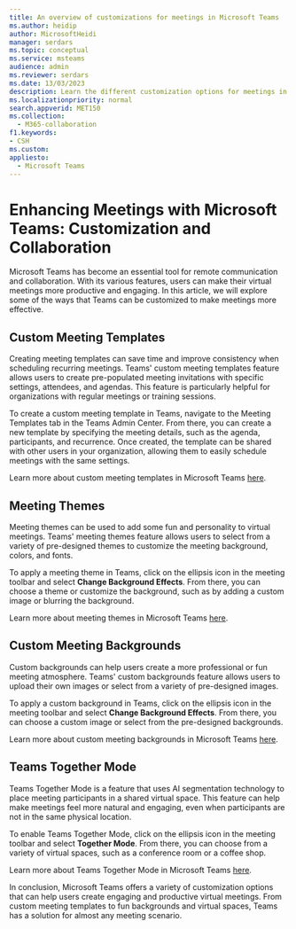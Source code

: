 ```yaml
---
title: An overview of customizations for meetings in Microsoft Teams
ms.author: heidip
author: MicrosoftHeidi
manager: serdars
ms.topic: conceptual
ms.service: msteams
audience: admin
ms.reviewer: serdars
ms.date: 13/03/2023
description: Learn the different customization options for meetings in Microsoft Teams, and where you can go for more detailed steps.
ms.localizationpriority: normal
search.appverid: MET150
ms.collection:
  - M365-collaboration
f1.keywords:
- CSH
ms.custom:
appliesto:
  - Microsoft Teams
---
```


# Enhancing Meetings with Microsoft Teams: Customization and Collaboration

Microsoft Teams has become an essential tool for remote communication and collaboration. With its various features, users can make their virtual meetings more productive and engaging. In this article, we will explore some of the ways that Teams can be customized to make meetings more effective.

## Custom Meeting Templates

Creating meeting templates can save time and improve consistency when scheduling recurring meetings. Teams' custom meeting templates feature allows users to create pre-populated meeting invitations with specific settings, attendees, and agendas. This feature is particularly helpful for organizations with regular meetings or training sessions.

To create a custom meeting template in Teams, navigate to the Meeting Templates tab in the Teams Admin Center. From there, you can create a new template by specifying the meeting details, such as the agenda, participants, and recurrence. Once created, the template can be shared with other users in your organization, allowing them to easily schedule meetings with the same settings.

Learn more about custom meeting templates in Microsoft Teams [here](custom-meeting-templates-overview.md).

## Meeting Themes

Meeting themes can be used to add some fun and personality to virtual meetings. Teams' meeting themes feature allows users to select from a variety of pre-designed themes to customize the meeting background, colors, and fonts.

To apply a meeting theme in Teams, click on the ellipsis icon in the meeting toolbar and select **Change Background Effects**. From there, you can choose a theme or customize the background, such as by adding a custom image or blurring the background.

Learn more about meeting themes in Microsoft Teams [here](meeting-themes.md).

## Custom Meeting Backgrounds

Custom backgrounds can help users create a more professional or fun meeting atmosphere. Teams' custom backgrounds feature allows users to upload their own images or select from a variety of pre-designed images.

To apply a custom background in Teams, click on the ellipsis icon in the meeting toolbar and select **Change Background Effects**. From there, you can choose a custom image or select from the pre-designed backgrounds.

Learn more about custom meeting backgrounds in Microsoft Teams [here](custom-meeting-backgrounds.md).

## Teams Together Mode

Teams Together Mode is a feature that uses AI segmentation technology to place meeting participants in a shared virtual space. This feature can help make meetings feel more natural and engaging, even when participants are not in the same physical location.

To enable Teams Together Mode, click on the ellipsis icon in the meeting toolbar and select **Together Mode**. From there, you can choose from a variety of virtual spaces, such as a conference room or a coffee shop.

Learn more about Teams Together Mode in Microsoft Teams [here](/microsoftteams/platform/apps-in-teams-meetings/teams-together-mode).

In conclusion, Microsoft Teams offers a variety of customization options that can help users create engaging and productive virtual meetings. From custom meeting templates to fun backgrounds and virtual spaces, Teams has a solution for almost any meeting scenario.

